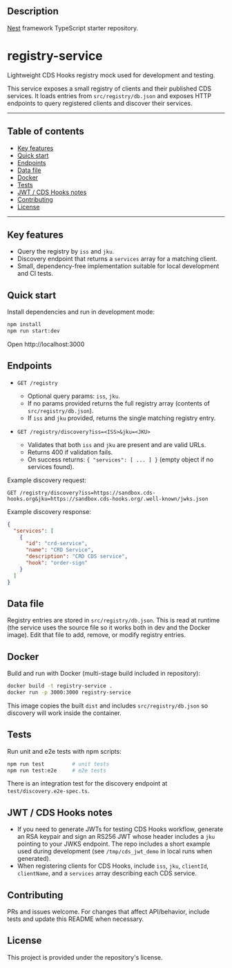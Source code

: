 

## Description

[Nest](https://github.com/nestjs/nest) framework TypeScript starter repository.
# registry-service

Lightweight CDS Hooks registry mock used for development and testing.

This service exposes a small registry of clients and their published CDS services. It loads entries from `src/registry/db.json` and exposes HTTP endpoints to query registered clients and discover their services.

---

## Table of contents

- [Key features](#key-features)
- [Quick start](#quick-start)
- [Endpoints](#endpoints)
- [Data file](#data-file)
- [Docker](#docker)
- [Tests](#tests)
- [JWT / CDS Hooks notes](#jwt--cds-hooks-notes)
- [Contributing](#contributing)
- [License](#license)

---

## Key features

- Query the registry by `iss` and `jku`.
- Discovery endpoint that returns a `services` array for a matching client.
- Small, dependency-free implementation suitable for local development and CI tests.

## Quick start

Install dependencies and run in development mode:

```bash
npm install
npm run start:dev
```

Open http://localhost:3000

## Endpoints

- `GET /registry`
  - Optional query params: `iss`, `jku`.
  - If no params provided returns the full registry array (contents of `src/registry/db.json`).
  - If `iss` and `jku` provided, returns the single matching registry entry.

- `GET /registry/discovery?iss=<ISS>&jku=<JKU>`
  - Validates that both `iss` and `jku` are present and are valid URLs.
  - Returns 400 if validation fails.
  - On success returns: `{ "services": [ ... ] }` (empty object if no services found).

Example discovery request:

```http
GET /registry/discovery?iss=https://sandbox.cds-hooks.org&jku=https://sandbox.cds-hooks.org/.well-known/jwks.json
```

Example discovery response:

```json
{
  "services": [
    {
      "id": "crd-service",
      "name": "CRD Service",
      "description": "CRD CDS service",
      "hook": "order-sign"
    }
  ]
}
```

## Data file

Registry entries are stored in `src/registry/db.json`. This is read at runtime (the service uses the source file so it works both in dev and the Docker image). Edit that file to add, remove, or modify registry entries.

## Docker

Build and run with Docker (multi-stage build included in repository):

```bash
docker build -t registry-service .
docker run -p 3000:3000 registry-service
```

This image copies the built `dist` and includes `src/registry/db.json` so discovery will work inside the container.

## Tests

Run unit and e2e tests with npm scripts:

```bash
npm run test         # unit tests
npm run test:e2e     # e2e tests
```

There is an integration test for the discovery endpoint at `test/discovery.e2e-spec.ts`.

## JWT / CDS Hooks notes

- If you need to generate JWTs for testing CDS Hooks workflow, generate an RSA keypair and sign an RS256 JWT whose header includes a `jku` pointing to your JWKS endpoint. The repo includes a short example used during development (see `/tmp/cds_jwt_demo` in local runs when generated).
- When registering clients for CDS Hooks, include `iss`, `jku`, `clientId`, `clientName`, and a `services` array describing each CDS service.

## Contributing

PRs and issues welcome. For changes that affect API/behavior, include tests and update this README when necessary.

## License

This project is provided under the repository's license.

